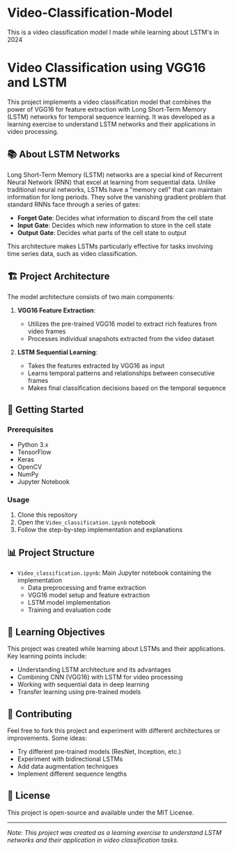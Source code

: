 # Video-Classification-Model
This is a video classification model I made while learning about LSTM's in 2024

# Video Classification using VGG16 and LSTM

This project implements a video classification model that combines the power of VGG16 for feature extraction with Long Short-Term Memory (LSTM) networks for temporal sequence learning. It was developed as a learning exercise to understand LSTM networks and their applications in video processing.

## 📚 About LSTM Networks

Long Short-Term Memory (LSTM) networks are a special kind of Recurrent Neural Network (RNN) that excel at learning from sequential data. Unlike traditional neural networks, LSTMs have a "memory cell" that can maintain information for long periods. They solve the vanishing gradient problem that standard RNNs face through a series of gates:

- **Forget Gate**: Decides what information to discard from the cell state
- **Input Gate**: Decides which new information to store in the cell state
- **Output Gate**: Decides what parts of the cell state to output

This architecture makes LSTMs particularly effective for tasks involving time series data, such as video classification.

## 🏗️ Project Architecture

The model architecture consists of two main components:

1. **VGG16 Feature Extraction**:
   - Utilizes the pre-trained VGG16 model to extract rich features from video frames
   - Processes individual snapshots extracted from the video dataset

2. **LSTM Sequential Learning**:
   - Takes the features extracted by VGG16 as input
   - Learns temporal patterns and relationships between consecutive frames
   - Makes final classification decisions based on the temporal sequence

## 🚀 Getting Started

### Prerequisites
- Python 3.x
- TensorFlow
- Keras
- OpenCV
- NumPy
- Jupyter Notebook

### Usage
1. Clone this repository
2. Open the `Video_classification.ipynb` notebook
3. Follow the step-by-step implementation and explanations

## 📊 Project Structure

- `Video_classification.ipynb`: Main Jupyter notebook containing the implementation
  - Data preprocessing and frame extraction
  - VGG16 model setup and feature extraction
  - LSTM model implementation
  - Training and evaluation code

## 🎯 Learning Objectives

This project was created while learning about LSTMs and their applications. Key learning points include:
- Understanding LSTM architecture and its advantages
- Combining CNN (VGG16) with LSTM for video processing
- Working with sequential data in deep learning
- Transfer learning using pre-trained models

## 🤝 Contributing

Feel free to fork this project and experiment with different architectures or improvements. Some ideas:
- Try different pre-trained models (ResNet, Inception, etc.)
- Experiment with bidirectional LSTMs
- Add data augmentation techniques
- Implement different sequence lengths

## 📝 License

This project is open-source and available under the MIT License.

---
*Note: This project was created as a learning exercise to understand LSTM networks and their application in video classification tasks.* 
